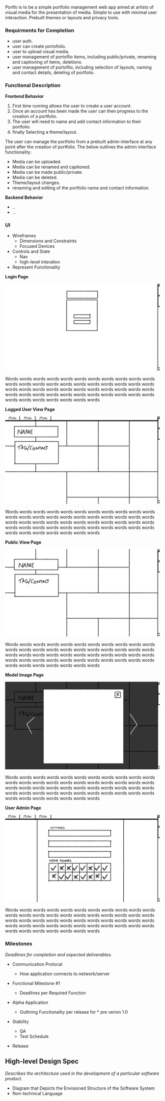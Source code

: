 Portfo is to be a simple portfolio management web app aimed at artists of visual media for the presentation of media. Simple to use with minimal user interaction. Prebuilt themes or layouts and privacy tools.

### Requirments for Completion


* user auth.
* user can create portofolio.
* user to upload visual media.
* user management of portoflio items, including public/private, renaming and captioning of items, deletions.
* user management of portoflio, including selection of layouts, naming and contact details, deleting of portfolio.

### Functional Description


**Frontend Behavior**

1) First time running allows the user to create a user account. 
2) Once an account has been made the user can then progress to the creation of a portfolio.
3) The user will need to name and add contact information to their portfolio.
4) finally Selecting a theme/layout.

The user can manage the portfolio from a prebuilt admin interface at any point after the creation of portfolio. The below outlines the admin interface functionality:

* Media can be uploaded.
* Media can be renamed and captioned.
* Media can be made public/private.
* Media can be deleted.
* Theme/layout changes.
* renaming and editing of the portfolio name and contact information.

**Backend Behavior**

* ..
* ..

### UI

* Wireframes
    * Dimensions and Constraints
    * Focused Devices
* Controls and State
    * Nav
    * high-level interation
* Represent Functionality

**Login Page**

![Login Page](01_wire_login.jpg)

Words words words words words words words words words words words words words words words words words words words words words words words words words words words words words words words words words words words words words words words words words words words words words words words words words words words 

**Logged User View Page**

![Logged User View Page](02_wire_view.jpg)

Words words words words words words words words words words words words words words words words words words words words words words words words words words words words words words words words words words words words words words words words words words words words words words words words words words words 

**Public View Page**

![Public View Page](03_wire_public_view.jpg)

Words words words words words words words words words words words words words words words words words words words words words words words words words words words words words words words words words words words words words words words words words words words words words words words words words words words 

**Model Image Page**

![Model Image Page](05_model_image.jpg)

Words words words words words words words words words words words words words words words words words words words words words words words words words words words words words words words words words words words words words words words words words words words words words words words words words words words 

**User Admin Page**

![User Admin Page*](04_wire_user_admin.jpg)

Words words words words words words words words words words words words words words words words words words words words words words words words words words words words words words words words words words words words words words words words words words words words words words words words words words words 

### Milestones

*Deadlines for completion and expected deliverables.*

* Communication Protocal
    * How application connects to network/server

* Functional Milestone #1
    * Deadlines per Required Function

* Alpha Application
    * Outlining Functionality per release for * pre verion 1.0

* Stability
    * QA
    * Test Schedule

* Release

High-level Design Spec
--

*Describes the architecture used in the development of a particular software product.*

* Diagram that Depicts the Envisioned Structure of the Software System
* Non-technical Language